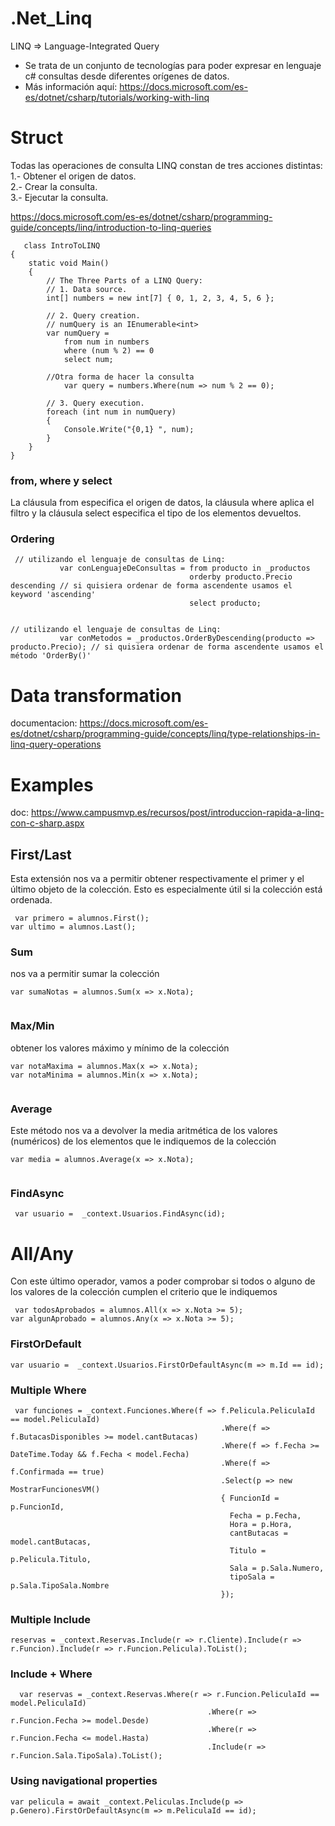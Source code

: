 # .Net_Linq

LINQ => Language-Integrated Query
* Se trata de un conjunto de tecnologías para poder expresar en lenguaje c# consultas desde diferentes orígenes de datos.
* Más información aquí: https://docs.microsoft.com/es-es/dotnet/csharp/tutorials/working-with-linq

# Struct

Todas las operaciones de consulta LINQ constan de tres acciones distintas: <br>
1.- Obtener el origen de datos. <br>
2.- Crear la consulta. <br>
3.- Ejecutar la consulta. <br>

https://docs.microsoft.com/es-es/dotnet/csharp/programming-guide/concepts/linq/introduction-to-linq-queries

```
   class IntroToLINQ
{
    static void Main()
    {
        // The Three Parts of a LINQ Query:
        // 1. Data source.
        int[] numbers = new int[7] { 0, 1, 2, 3, 4, 5, 6 };

        // 2. Query creation.
        // numQuery is an IEnumerable<int>
        var numQuery =
            from num in numbers
            where (num % 2) == 0
            select num;     
            
        //Otra forma de hacer la consulta
            var query = numbers.Where(num => num % 2 == 0);    
         
        // 3. Query execution.
        foreach (int num in numQuery)
        {
            Console.Write("{0,1} ", num);
        }
    }
}
```


### from, where y select 

La cláusula from especifica el origen de datos, la cláusula where aplica el filtro y la cláusula select especifica el tipo de los elementos devueltos. 


 
 ### Ordering
 
 ```
  // utilizando el lenguaje de consultas de Linq:
            var conLenguajeDeConsultas = from producto in _productos
                                         orderby producto.Precio descending // si quisiera ordenar de forma ascendente usamos el keyword 'ascending'
                                         select producto;

            
// utilizando el lenguaje de consultas de Linq:
            var conMetodos = _productos.OrderByDescending(producto => producto.Precio); // si quisiera ordenar de forma ascendente usamos el método 'OrderBy()'
```
 
# Data transformation

documentacion: https://docs.microsoft.com/es-es/dotnet/csharp/programming-guide/concepts/linq/type-relationships-in-linq-query-operations

# Examples 

doc: https://www.campusmvp.es/recursos/post/introduccion-rapida-a-linq-con-c-sharp.aspx

## First/Last
Esta extensión nos va a permitir obtener respectivamente el primer y el último objeto de la colección. Esto es especialmente útil si la colección está ordenada.

```
 var primero = alumnos.First();
var ultimo = alumnos.Last();

```

### Sum
nos va a permitir sumar la colección

```
var sumaNotas = alumnos.Sum(x => x.Nota);
   
```

### Max/Min

obtener los valores máximo y mínimo de la colección

```
var notaMaxima = alumnos.Max(x => x.Nota);
var notaMinima = alumnos.Min(x => x.Nota);
   
```

### Average

Este método nos va a devolver la media aritmética de los valores (numéricos) de los elementos que le indiquemos de la colección


```
var media = alumnos.Average(x => x.Nota);
   
```


### FindAsync

```
 var usuario =  _context.Usuarios.FindAsync(id);

```

# All/Any

Con este último operador, vamos a poder comprobar si todos o alguno de los valores de la colección cumplen el criterio que le indiquemos


```
 var todosAprobados = alumnos.All(x => x.Nota >= 5);
var algunAprobado = alumnos.Any(x => x.Nota >= 5);

```

### FirstOrDefault

```
var usuario =  _context.Usuarios.FirstOrDefaultAsync(m => m.Id == id);
```

### Multiple Where

```
 var funciones = _context.Funciones.Where(f => f.Pelicula.PeliculaId == model.PeliculaId)
                                               .Where(f => f.ButacasDisponibles >= model.cantButacas)
                                               .Where(f => f.Fecha >= DateTime.Today && f.Fecha < model.Fecha)
                                               .Where(f => f.Confirmada == true)
                                               .Select(p => new MostrarFuncionesVM() 
                                               { FuncionId = p.FuncionId,
                                                 Fecha = p.Fecha, 
                                                 Hora = p.Hora, 
                                                 cantButacas = model.cantButacas, 
                                                 Titulo = p.Pelicula.Titulo,
                                                 Sala = p.Sala.Numero, 
                                                 tipoSala = p.Sala.TipoSala.Nombre 
                                               });
```

### Multiple Include

```
reservas = _context.Reservas.Include(r => r.Cliente).Include(r => r.Funcion).Include(r => r.Funcion.Pelicula).ToList();
```
### Include + Where

```
  var reservas = _context.Reservas.Where(r => r.Funcion.PeliculaId == model.PeliculaId)
                                            .Where(r => r.Funcion.Fecha >= model.Desde)
                                            .Where(r => r.Funcion.Fecha <= model.Hasta)
                                            .Include(r => r.Funcion.Sala.TipoSala).ToList();
```


### Using navigational properties

```
var pelicula = await _context.Peliculas.Include(p => p.Genero).FirstOrDefaultAsync(m => m.PeliculaId == id);
```
